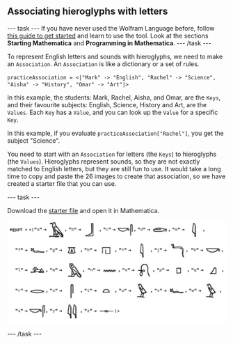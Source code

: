 ## Associating hieroglyphs with letters

--- task ---
If you have never used the Wolfram Language before, follow [this guide to get started](https://projects.raspberrypi.org/en/projects/getting-started-with-mathematica) and learn to use the tool. Look at the sections **Starting Mathematica** and **Programming in Mathematica**. --- /task ---

To represent English letters and sounds with hieroglyphs, we need to make an `Association`. An `Association` is like a dictionary or a set of rules.

```
practiceAssociation = <|"Mark" -> "English", "Rachel" -> "Science", "Aisha" -> "History", "Omar" -> "Art"|>
```

In this example, the students: Mark, Rachel, Aisha, and Omar, are the `Keys`, and their favourite subjects: English, Science, History and Art, are the `Values`. Each `Key` has a `Value`, and you can look up the `Value` for a specific `Key`.

In this example, if you evaluate `practiceAssociation["Rachel"]`, you get the subject "Science".

You need to start with an `Association` for letters (the `Keys`) to hieroglyphs (the `Values`). Hieroglyphs represent sounds, so they are not exactly matched to English letters, but they are still fun to use. It would take a long time to copy and paste the 26 images to create that association, so we have created a starter file that you can use.

--- task ---

Download the [starter file](#) and open it in Mathematica.

![An association between hieroglyph images and the latin alphabet](images/association.png)

--- /task ---
